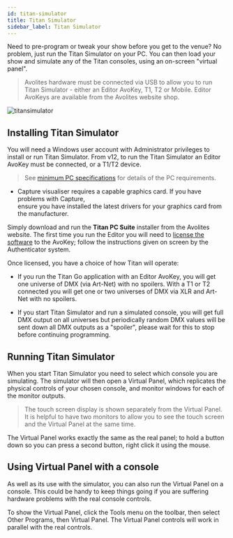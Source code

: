 ```yaml
---
id: titan-simulator
title: Titan Simulator
sidebar_label: Titan Simulator
---
```


Need to pre-program or tweak your show before you get to the venue? No
problem, just run the Titan Simulator on your PC. You can then load your
show and simulate any of the Titan consoles, using an on-screen "virtual
panel".

> Avolites hardware must be connected via USB to allow you to run Titan Simulator - either an Editor AvoKey, T1, T2 or Mobile.
  Editor AvoKeys are available from the Avolites website shop.

![titansimulator](/docs/images/Titan-Simulator.jpeg)

## Installing Titan Simulator

You will need a Windows user account with Administrator privileges to
install or run Titan Simulator. From v12, to run the Titan Simulator an
Editor AvoKey must be connected, or a T1/T2 device.


> See [minimum PC specifications](../titan-basics.md#connecting-up-t3-titan-mobile-and-t1t2) for details of the PC requirements.                    

- Capture visualiser requires a capable graphics card. If you have problems with Capture,      
  ensure you have installed the latest drivers for your graphics card from the manufacturer.

Simply download and run the **Titan PC Suite** installer from the Avolites
website. The first time you run the Editor you will need to [license the
software](../system-settings/recovering-reinstalling-the-console.md#software-licensing) to the AvoKey; follow the instructions given on screen by the
Authenticator system.

Once licensed, you have a choice of how Titan will operate:

-   If you run the Titan Go application with an Editor AvoKey, you will get
    one universe of DMX (via Art-Net) with no spoilers. With a T1 or T2
    connected you will get one or two universes of DMX via XLR and
    Art-Net with no spoilers.

-   If you start Titan Simulator and run a simulated console, you will get full DMX output on all
    universes but periodically random DMX values will be sent down all
    DMX outputs as a "spoiler", please wait for this to stop before
    continuing programming.

## Running Titan Simulator

When you start Titan Simulator you need to select which console you are
simulating. The simulator will then open a Virtual Panel, which
replicates the physical controls of your chosen console, and monitor
windows for each of the monitor outputs.

> The touch screen display is shown separately from the Virtual Panel. It is helpful to have two monitors to allow you to see the touch screen and the Virtual Panel at the same time.

The Virtual Panel works exactly the same as the real panel; to hold a
button down so you can press a second button, right click it using the
mouse.

## Using Virtual Panel with a console

As well as its use with the simulator, you can also run the Virtual
Panel on a console. This could be handy to keep things going if you are
suffering hardware problems with the real console controls.

To show the Virtual Panel, click the Tools menu on the toolbar, then
select Other Programs, then Virtual Panel. The Virtual Panel controls
will work in parallel with the real controls.
